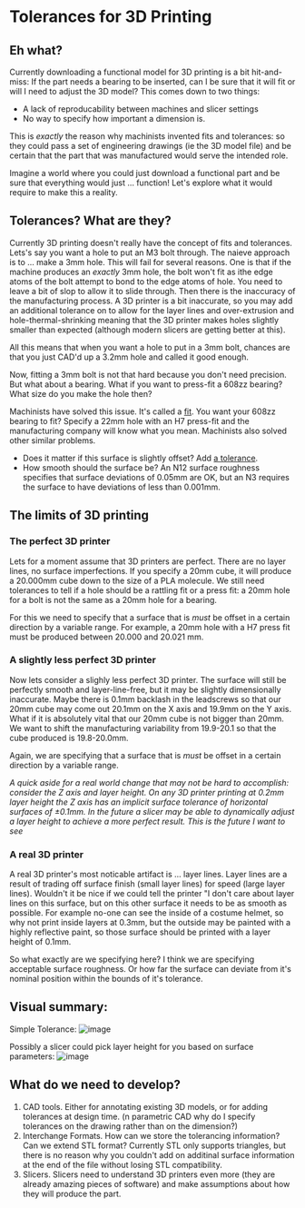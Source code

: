 # Tolerances for 3D Printing

## Eh what?
Currently downloading a functional model for 3D printing is a bit hit-and-miss:
If the part needs a bearing to be inserted, can I be sure that it will fit or will I need to adjust the 3D model? 
This comes down to two things:
 - A lack of reproducability between machines and slicer settings
 - No way to specify how important a dimension is.

This is _exactly_ the reason why machinists invented fits and tolerances: so they could pass a set of engineering drawings
(ie the 3D model file) and be certain that the part that was manufactured would serve the intended role.

Imagine a world where you could just download a functional part and be sure that everything would just ... function!
Let's explore what it would require to make this a reality.

## Tolerances? What are they?
Currently 3D printing doesn't really have the concept of fits and tolerances. Lets's say you want a hole to put an 
M3 bolt through. The naieve approach is to ... make a 3mm hole. This will fail for several reasons. One is that
if the machine produces an _exactly_ 3mm hole, the bolt won't fit as ithe edge atoms of the bolt attempt to bond to the
edge atoms of hole. You need to leave a bit of slop to allow it to slide through. Then there is the inaccuracy of the
manufacturing process. A 3D printer is a bit inaccurate, so you may add an additional tolerance on to allow for the
layer lines and over-extrusion and hole-thermal-shrinking meaning that the 3D printer makes holes slightly smaller than
expected (although modern slicers are getting better at this).

All this means that when you want a hole to put in a 3mm bolt, chances are that you just CAD'd up a 3.2mm hole and
called it good enough. 

Now, fitting a 3mm bolt is not that hard because you don't need precision. But what about a bearing. What if you want
to press-fit a 608zz bearing? What size do you make the hole then?

Machinists have solved this issue. It's called a [fit](https://en.wikipedia.org/wiki/Engineering_fit). You want your 
608zz bearing to fit? Specify a 22mm hole with an H7 press-fit and the manufacturing company will know what you mean.
Machinists also solved other similar problems. 

 - Does it matter if this surface is slightly offset? Add [a tolerance](https://en.wikipedia.org/wiki/Engineering_tolerance).
 - How smooth should the surface be? An N12 surface roughness specifies that surface deviations of 0.05mm are OK, but
   an N3 requires the surface to have deviations of less than 0.001mm.

## The limits of 3D printing

### The perfect 3D printer
Lets for a moment assume that 3D printers are perfect. There are no layer lines, no surface imperfections. If you specify
a 20mm cube, it will produce a 20.000mm cube down to the size of a PLA molecule. We still need tolerances to tell if a hole
should be a rattling fit or a press fit: a 20mm hole for a bolt is not the same as a 20mm hole for a bearing.

For this we need to specify that a surface that is _must_ be offset in a certain direction by a variable range.
For example, a 20mm hole with a H7 press fit must be produced between 20.000 and 20.021 mm. 

### A slightly less perfect 3D printer
Now lets consider a slighly less perfect 3D printer. The surface will still be perfectly smooth and layer-line-free, but
it may be slightly dimensionally inaccurate. Maybe there is 0.1mm backlash in the leadscrews so that our 20mm cube may
come out 20.1mm on the X axis and 19.9mm on the Y axis. What if it is absolutely vital that our 20mm cube is not bigger
than 20mm. We want to shift the manufacturing variability from 19.9-20.1 so that the cube produced is 19.8-20.0mm.

Again, we are specifying that a surface that is _must_ be offset in a certain direction by a variable range.

_A quick aside for a real world change that may not be hard to accomplish: consider the Z axis and layer height.
On any 3D printer printing at 0.2mm layer height the Z axis has an implicit surface tolerance of horizontal surfaces
of ±0.1mm. In the future a slicer may be able to dynamically adjust a layer height to achieve a more perfect 
result. This is the future I want to see_ 

### A real 3D printer
A real 3D printer's most noticable artifact is ... layer lines. Layer lines are a result of trading off surface finish
(small layer lines) for speed (large layer lines). Wouldn't it be nice if we could tell the printer "I don't care about
layer lines on this surface, but on this other surface it needs to be as smooth as possible.
For example no-one can see the inside of a costume helmet, so why not print inside layers at 0.3mm, but the outside
may be painted with a highly reflective paint, so those surface should be printed with a layer height of 0.1mm.

So what exactly are we specifying here? I think we are specifying acceptable surface roughness. Or how far the surface
can deviate from it's nominal position within the bounds of it's tolerance.

## Visual summary:
Simple Tolerance:
![image](https://user-images.githubusercontent.com/13490050/210017918-25fa92d8-3c50-4aa7-8bf7-7b01a26d5885.png)

Possibly a slicer could pick layer height for you based on surface parameters:
![image](https://user-images.githubusercontent.com/13490050/210018159-dbaded30-452b-488b-9312-c09ee09a1bec.png)



## What do we need to develop?
1. CAD tools. Either for annotating existing 3D models, or for adding tolerances at design time. (n parametric CAD why
do I specify tolerances on the drawing rather than on the dimension?)
2. Interchange Formats. How can we store the tolerancing information? Can we extend STL format? Currently STL only supports
triangles, but there is no reason why you couldn't add on additinal surface information at the end of the file without losing
STL compatibility.
3. Slicers. Slicers need to understand 3D printers even more (they are already amazing pieces of software) and make assumptions
about how they will produce the part. 




